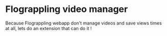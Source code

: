 # Flograppling video manager

Because Flograppling webapp don't manage videos and save views times at all, lets do an extension that can do it !